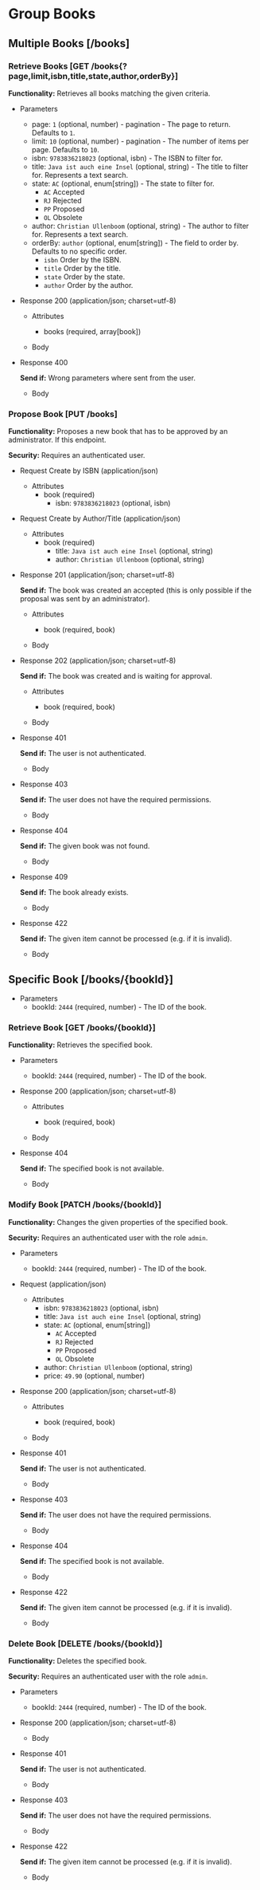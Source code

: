 # Group Books




## Multiple Books [/books]



### Retrieve Books [GET /books{?page,limit,isbn,title,state,author,orderBy}]

**Functionality:** Retrieves all books matching the given criteria.


+ Parameters
    + page: `1` (optional, number) - pagination - The page to return. Defaults to `1`.
    + limit: `10` (optional, number) - pagination - The number of items per page. Defaults to `10`.
    + isbn: `9783836218023` (optional, isbn) - The ISBN to filter for.
    + title: `Java ist auch eine Insel` (optional, string) - The title to filter for. Represents a text search.
    + state: `AC` (optional, enum[string]) - The state to filter for.
        + `AC` Accepted
        + `RJ` Rejected
        + `PP` Proposed
        + `OL` Obsolete
    + author: `Christian Ullenboom` (optional, string) - The author to filter for. Represents a text search.
    + orderBy: `author` (optional, enum[string]) - The field to order by. Defaults to no specific order.
        + `isbn` Order by the ISBN.
        + `title` Order by the title.
        + `state` Order by the state.
        + `author` Order by the author.


+ Response 200 (application/json; charset=utf-8)

    + Attributes
        + books (required, array[book])

    + Body


+ Response 400

    **Send if:** Wrong parameters where sent from the user.

    + Body



### Propose Book [PUT /books]

**Functionality:** Proposes a new book that has to be approved by an administrator. If this endpoint.

**Security:** Requires an authenticated user.


+ Request Create by ISBN (application/json)
    + Attributes
        + book (required)
            + isbn: `9783836218023` (optional, isbn)


+ Request Create by Author/Title (application/json)
    + Attributes
        + book (required)
            + title: `Java ist auch eine Insel` (optional, string)
            + author: `Christian Ullenboom` (optional, string)


+ Response 201 (application/json; charset=utf-8)

    **Send if:** The book was created an accepted (this is only possible if the proposal was sent by an administrator).

    + Attributes
        + book (required, book)

    + Body


+ Response 202 (application/json; charset=utf-8)

    **Send if:** The book was created and is waiting for approval.

    + Attributes
        + book (required, book)

    + Body


+ Response 401

    **Send if:** The user is not authenticated.

    + Body


+ Response 403

    **Send if:** The user does not have the required permissions.

    + Body


+ Response 404

    **Send if:** The given book was not found.

    + Body


+ Response 409

    **Send if:** The book already exists.

    + Body


+ Response 422

    **Send if:** The given item cannot be processed (e.g. if it is invalid).

    + Body




## Specific Book [/books/{bookId}]

+ Parameters
    + bookId: `2444` (required, number) - The ID of the book.



### Retrieve Book [GET /books/{bookId}]

**Functionality:** Retrieves the specified book.


+ Parameters
    + bookId: `2444` (required, number) - The ID of the book.


+ Response 200 (application/json; charset=utf-8)

    + Attributes
        + book (required, book)

    + Body


+ Response 404

    **Send if:** The specified book is not available.

    + Body



### Modify Book [PATCH /books/{bookId}]

**Functionality:** Changes the given properties of the specified book.

**Security:** Requires an authenticated user with the role `admin`.


+ Parameters
    + bookId: `2444` (required, number) - The ID of the book.


+ Request (application/json)
    + Attributes
        + isbn: `9783836218023` (optional, isbn)
        + title: `Java ist auch eine Insel` (optional, string)
        + state: `AC` (optional, enum[string])
            + `AC` Accepted
            + `RJ` Rejected
            + `PP` Proposed
            + `OL` Obsolete
        + author: `Christian Ullenboom` (optional, string)
        + price: `49.90` (optional, number)


+ Response 200 (application/json; charset=utf-8)

    + Attributes
        + book (required, book)

    + Body


+ Response 401

    **Send if:** The user is not authenticated.

    + Body


+ Response 403

    **Send if:** The user does not have the required permissions.

    + Body


+ Response 404

    **Send if:** The specified book is not available.

    + Body


+ Response 422

    **Send if:** The given item cannot be processed (e.g. if it is invalid).

    + Body



### Delete Book [DELETE /books/{bookId}]

**Functionality:** Deletes the specified book.

**Security:** Requires an authenticated user with the role `admin`.


+ Parameters
    + bookId: `2444` (required, number) - The ID of the book.


+ Response 200 (application/json; charset=utf-8)

    + Body


+ Response 401

    **Send if:** The user is not authenticated.

    + Body


+ Response 403

    **Send if:** The user does not have the required permissions.

    + Body


+ Response 422

    **Send if:** The given item cannot be processed (e.g. if it is invalid).

    + Body
